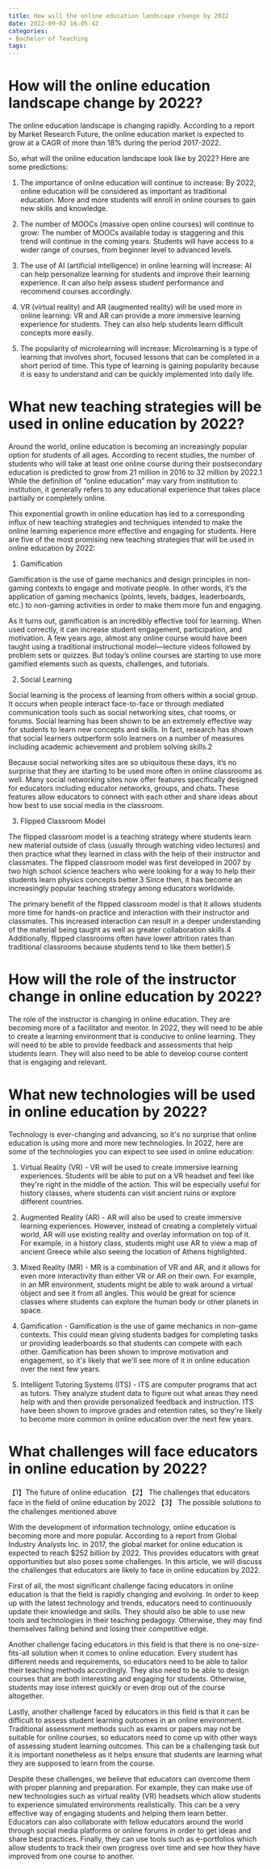 ```yaml
---
title: How will the online education landscape change by 2022
date: 2022-09-02 16:05:42
categories:
- Bachelor of Teaching
tags:
---
```



#  How will the online education landscape change by 2022?

The online education landscape is changing rapidly. According to a report by Market Research Future, the online education market is expected to grow at a CAGR of more than 18% during the period 2017-2022.

So, what will the online education landscape look like by 2022? Here are some predictions:

1. The importance of online education will continue to increase: By 2022, online education will be considered as important as traditional education. More and more students will enroll in online courses to gain new skills and knowledge.

2. The number of MOOCs (massive open online courses) will continue to grow: The number of MOOCs available today is staggering and this trend will continue in the coming years. Students will have access to a wider range of courses, from beginner level to advanced levels.

3. The use of AI (artificial intelligence) in online learning will increase: AI can help personalize learning for students and improve their learning experience. It can also help assess student performance and recommend courses accordingly.

4. VR (virtual reality) and AR (augmented reality) will be used more in online learning: VR and AR can provide a more immersive learning experience for students. They can also help students learn difficult concepts more easily.

5. The popularity of microlearning will increase: Microlearning is a type of learning that involves short, focused lessons that can be completed in a short period of time. This type of learning is gaining popularity because it is easy to understand and can be quickly implemented into daily life.

#  What new teaching strategies will be used in online education by 2022?

Around the world, online education is becoming an increasingly popular option for students of all ages. According to recent studies, the number of students who will take at least one online course during their postsecondary education is predicted to grow from 21 million in 2016 to 32 million by 2022.1 While the definition of “online education” may vary from institution to institution, it generally refers to any educational experience that takes place partially or completely online.

This exponential growth in online education has led to a corresponding influx of new teaching strategies and techniques intended to make the online learning experience more effective and engaging for students. Here are five of the most promising new teaching strategies that will be used in online education by 2022:

1. Gamification

Gamification is the use of game mechanics and design principles in non-gaming contexts to engage and motivate people. In other words, it’s the application of gaming mechanics (points, levels, badges, leaderboards, etc.) to non-gaming activities in order to make them more fun and engaging.

As it turns out, gamification is an incredibly effective tool for learning. When used correctly, it can increase student engagement, participation, and motivation. A few years ago, almost any online course would have been taught using a traditional instructional model—lecture videos followed by problem sets or quizzes. But today’s online courses are starting to use more gamified elements such as quests, challenges, and tutorials.

2. Social Learning

Social learning is the process of learning from others within a social group. It occurs when people interact face-to-face or through mediated communication tools such as social networking sites, chat rooms, or forums. Social learning has been shown to be an extremely effective way for students to learn new concepts and skills. In fact, research has shown that social learners outperform solo learners on a number of measures including academic achievement and problem solving skills.2

Because social networking sites are so ubiquitous these days, it’s no surprise that they are starting to be used more often in online classrooms as well. Many social networking sites now offer features specifically designed for educators including educator networks, groups, and chats. These features allow educators to connect with each other and share ideas about how best to use social media in the classroom.

3. Flipped Classroom Model

The flipped classroom model is a teaching strategy where students learn new material outside of class (usually through watching video lectures) and then practice what they learned in class with the help of their instructor and classmates. The flipped classroom model was first developed in 2007 by two high school science teachers who were looking for a way to help their students learn physics concepts better.3 Since then, it has become an increasingly popular teaching strategy among educators worldwide.

The primary benefit of the flipped classroom model is that it allows students more time for hands-on practice and interaction with their instructor and classmates. This increased interaction can result in a deeper understanding of the material being taught as well as greater collaboration skills.4 Additionally, flipped classrooms often have lower attrition rates than traditional classrooms because students tend to like them better).5

#  How will the role of the instructor change in online education by 2022?

The role of the instructor is changing in online education. They are becoming more of a facilitator and mentor. In 2022, they will need to be able to create a learning environment that is conducive to online learning. They will need to be able to provide feedback and assessments that help students learn. They will also need to be able to develop course content that is engaging and relevant.

#  What new technologies will be used in online education by 2022?

Technology is ever-changing and advancing, so it's no surprise that online education is using more and more new technologies. In 2022, here are some of the technologies you can expect to see used in online education:



1. Virtual Reality (VR) - VR will be used to create immersive learning experiences. Students will be able to put on a VR headset and feel like they're right in the middle of the action. This will be especially useful for history classes, where students can visit ancient ruins or explore different countries.

2. Augmented Reality (AR) - AR will also be used to create immersive learning experiences. However, instead of creating a completely virtual world, AR will use existing reality and overlay information on top of it. For example, in a history class, students might use AR to view a map of ancient Greece while also seeing the location of Athens highlighted.

3. Mixed Reality (MR) - MR is a combination of VR and AR, and it allows for even more interactivity than either VR or AR on their own. For example, in an MR environment, students might be able to walk around a virtual object and see it from all angles. This would be great for science classes where students can explore the human body or other planets in space.

4. Gamification - Gamification is the use of game mechanics in non-game contexts. This could mean giving students badges for completing tasks or providing leaderboards so that students can compete with each other. Gamification has been shown to improve motivation and engagement, so it's likely that we'll see more of it in online education over the next few years.

5. Intelligent Tutoring Systems (ITS) - ITS are computer programs that act as tutors. They analyze student data to figure out what areas they need help with and then provide personalized feedback and instruction. ITS have been shown to improve grades and retention rates, so they're likely to become more common in online education over the next few years.

#  What challenges will face educators in online education by 2022?

【1】The future of online education 
【2】 The challenges that educators face in the field of online education by 2022 
【3】 The possible solutions to the challenges mentioned above

With the development of information technology, online education is becoming more and more popular. According to a report from Global Industry Analysts Inc. in 2017, the global market for online education is expected to reach $252 billion by 2022. This provides educators with great opportunities but also poses some challenges. In this article, we will discuss the challenges that educators are likely to face in online education by 2022.

First of all, the most significant challenge facing educators in online education is that the field is rapidly changing and evolving. In order to keep up with the latest technology and trends, educators need to continuously update their knowledge and skills. They should also be able to use new tools and technologies in their teaching pedagogy. Otherwise, they may find themselves falling behind and losing their competitive edge.

Another challenge facing educators in this field is that there is no one-size-fits-all solution when it comes to online education. Every student has different needs and requirements, so educators need to be able to tailor their teaching methods accordingly. They also need to be able to design courses that are both interesting and engaging for students. Otherwise, students may lose interest quickly or even drop out of the course altogether.

Lastly, another challenge faced by educators in this field is that it can be difficult to assess student learning outcomes in an online environment. Traditional assessment methods such as exams or papers may not be suitable for online courses, so educators need to come up with other ways of assessing student learning outcomes. This can be a challenging task but it is important nonetheless as it helps ensure that students are learning what they are supposed to learn from the course.

Despite these challenges, we believe that educators can overcome them with proper planning and preparation. For example, they can make use of new technologies such as virtual reality (VR) headsets which allow students to experience simulated environments realistically. This can be a very effective way of engaging students and helping them learn better. Educators can also collaborate with fellow educators around the world through social media platforms or online forums in order to get ideas and share best practices. Finally, they can use tools such as e-portfolios which allow students to track their own progress over time and see how they have improved from one course to another.